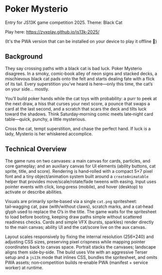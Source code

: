 # Poker Mysterio
Entry for JS13K game competition 2025. Theme: Black Cat

Play here: https://zyxplay.github.io/js13k-2025/

(It's the PWA version that can be installed on your device to play it offline 🥳)

## Background
They say crossing paths with a black cat is bad luck. Poker Mysterio disagrees. In a smoky, comic‑book alley of neon signs and stacked decks, a mischievous black cat pads onto the felt and starts dealing fate with a flick of its tail. Every superstition you’ve heard is here—only this time, the cat’s on your side… mostly.

You’ll build poker hands while the cat toys with probability: a purr to peek at the next draw, a hiss that curses your next score, a pounce that swaps a card at the last second, and a scratch that scars the deck and tilts luck toward the shadows. Think Saturday‑morning comic meets late‑night card table—quick, punchy, a little mysterious.

Cross the cat, tempt superstition, and chase the perfect hand. If luck is a lady, Mysterio is her whiskered accomplice.

## Technical Overview
The game runs on two canvases: a main canvas for cards, particles, and core gameplay; and an auxiliary canvas for UI elements (ability buttons, cat sprite, title, and score). Rendering is hand‑rolled with a compact 5×7 pixel font and a tiny object/animation system built around a `createAnimatable` helper that provides move/scale/rotate/fade tweens with easing. Input uses pointer events with click, long‑press (mobile), and hover (desktop) to activate or describe abilities.

Visuals are primarily sprite‑based via a single `cat.png` spritesheet: tail‑wagging cat, paw (with/without claws), scratch marks, and a cat‑head glyph used to replace the O’s in the title. The game waits for the spritesheet to load before booting, keeping draw paths simple without scattered readiness checks. Cards and simple VFX (bursts, sparkles) render directly to the main canvas; ability UI and the cat/score live on the aux canvas.

Layout scales responsively by fixing the internal resolution (256×240) and adjusting CSS sizes, preserving pixel crispness while mapping pointer coordinates back to canvas space. Portrait stacks the canvases; landscape aligns them side‑by‑side. The build uses Vite with an aggressive Terser setup and a `js13k` mode that inlines CSS, bundles the spritesheet, and omits PWA assets; non‑competition builds re‑enable PWA (manifest + service worker) at runtime.
